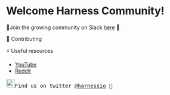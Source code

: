 # Welcome Harness Community!

🌈Join the growing community on Slack [here](https://join.slack.com/t/harnesscommunity/shared_invite/zt-2frobs97n-HwsLuNvfb6A7dEf_HKspHA) 🐙

🦑 Contributing

⚡️ Useful resources
- [YouTube](https://youtube.com/@harnesscommunity)
- [Reddit](https://www.reddit.com/r/harnesscommunity)

<samp><img src="https://img.icons8.com/color/2x/twitter.png" width="23">Find us on twitter [@harnessio](https://www.twitter.com/harnessio) 💭 

